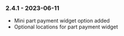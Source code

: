 ### 2.4.1 - 2023-06-11
* Mini part payment widget option added
* Optional locations for part payment widget